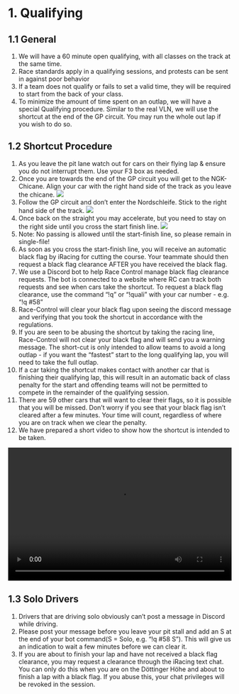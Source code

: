 # 1. Qualifying

## 1.1 General
1. We will have a 60 minute open qualifying, with all classes on the track at the same time.
2. Race standards apply in a qualifying sessions, and protests can be sent in against poor behavior
3. If a team does not qualify or fails to set a valid time, they will be required to start from the back of your class.
4. To minimize the amount of time spent on an outlap, we will have a special Qualifying procedure. Similar to the real VLN, we will use the shortcut at the end of the GP circuit. You may run the whole out lap if you wish to do so.

## 1.2 Shortcut Procedure
1. As you leave the pit lane watch out for cars on their flying lap & ensure you do not interrupt them. Use your F3 box as needed.
2. Once you are towards the end of the GP circuit you will get to the NGK-Chicane. Align your car with the right hand side of the track as you leave the chicane.
![](../_images/shortcut1.png)
3. Follow the GP circuit and don’t enter the Nordschleife. Stick to the right hand side of the track.
![](../_images/shortcut2.png)
4. Once back on the straight you may accelerate, but you need to stay on the right side until you cross the start finish line.
![](../_images/shortcut3.png)
5. Note: No passing is allowed until the start-finish line, so please remain in single-file!
6. As soon as you cross the start-finish line, you will receive an automatic black flag by iRacing for cutting the course. Your teammate should then request a black flag clearance AFTER you have received the black flag.
7. We use a Discord bot to help Race Control manage black flag clearance requests. The bot is connected to a website where RC can track both requests and see when cars take the shortcut. To request a black flag clearance, use the command “!q” or “!quali” with your car number - e.g. “!q #58”
8. Race-Control will clear your black flag upon seeing the discord message and verifying that you took the shortcut in accordance with the regulations.
9. If you are seen to be abusing the shortcut by taking the racing line, Race-Control will not clear your black flag and will send you a warning message. The short-cut is only intended to allow teams to avoid a long outlap      - if you want the “fastest” start to the long qualifying lap, you will need to take the full outlap.
10. If a car taking the shortcut makes contact with another car that is finishing their qualifying lap, this will result in an automatic back of class penalty for the start and offending teams will not be permitted to compete in the remainder of the qualifying session.
11. There are 59 other cars that will want to clear their flags, so it is possible that you will be missed. Don’t worry if you see that your black flag isn’t cleared after a few minutes. Your time will count, regardless of where you are on track when we clear the penalty.
12. We have prepared a short video to show how the shortcut is intended to be taken.
<video width="100%" height="300px" controls>
    <source src="regulations/_images/shortcut.mp4" type="video/mp4">
    Your browser does not support video playback
</video>

## 1.3 Solo Drivers
1. Drivers that are driving solo obviously can’t post a message in Discord while driving.
2. Please post your message before you leave your pit stall and add an S at the end of your bot command(S = Solo, e.g. “!q #58 S”). This will give us an indication to wait a few minutes before we can clear it.
3. If you are about to finish your lap and have not received a black flag clearance, you may request a clearance through the iRacing text chat. You can only do this when you are on the Döttinger Höhe and about to finish a lap with a black flag. If you abuse this, your chat privileges will be revoked in the session.
